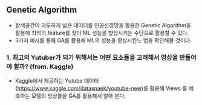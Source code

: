 ## Genetic Algorithm
- 탐색공간이 과도하게 넓은 데이터를 인공신경망을 활용한 Genetic Algorithm을 활용해 최적의 feature를 찾아 ML 성능을 향상시키는 수단으로 활용할 수 있다.
- 3가지 예시를 통해 GA를 활용해 ML의 성능을 향상시킨느 법을 확인해볼 것이다.

### 1. 최고의 Yutuber가 되기 위해서는 어떤 요소들을 고려해서 영상을 만들어야 할까? (from. Kaggle)
- Kaggle에서 제공하는 Yutube 데이터(https://www.kaggle.com/datasnaek/youtube-new)를 활용해 Views 를 예측하는 모델의 앙상블을 GA를 활용해서 알아 본다.
